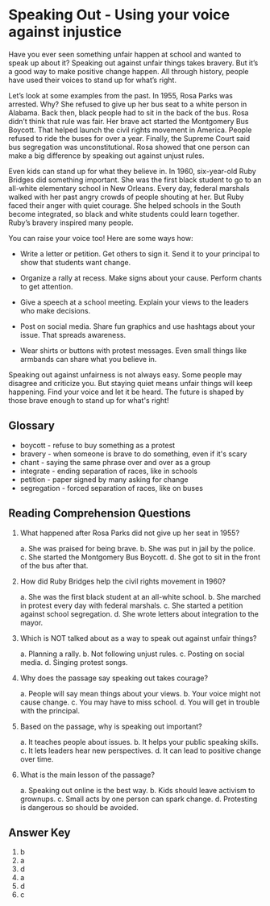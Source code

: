 # Speaking Out - Using your voice against injustice

Have you ever seen something unfair happen at school and wanted to speak up about it? Speaking out against unfair things takes bravery. But it’s a good way to make positive change happen. All through history, people have used their voices to stand up for what’s right.

Let’s look at some examples from the past. In 1955, Rosa Parks was arrested. Why? She refused to give up her bus seat to a white person in Alabama. Back then, black people had to sit in the back of the bus. Rosa didn’t think that rule was fair. Her brave act started the Montgomery Bus Boycott. That helped launch the civil rights movement in America. People refused to ride the buses for over a year. Finally, the Supreme Court said bus segregation was unconstitutional. Rosa showed that one person can make a big difference by speaking out against unjust rules.

Even kids can stand up for what they believe in. In 1960, six-year-old Ruby Bridges did something important. She was the first black student to go to an all-white elementary school in New Orleans. Every day, federal marshals walked with her past angry crowds of people shouting at her. But Ruby faced their anger with quiet courage. She helped schools in the South become integrated, so black and white students could learn together. Ruby’s bravery inspired many people.

You can raise your voice too! Here are some ways how:

- Write a letter or petition. Get others to sign it. Send it to your principal to show that students want change.

- Organize a rally at recess. Make signs about your cause. Perform chants to get attention.

- Give a speech at a school meeting. Explain your views to the leaders who make decisions.

- Post on social media. Share fun graphics and use hashtags about your issue. That spreads awareness.

- Wear shirts or buttons with protest messages. Even small things like armbands can share what you believe in.

Speaking out against unfairness is not always easy. Some people may disagree and criticize you. But staying quiet means unfair things will keep happening. Find your voice and let it be heard. The future is shaped by those brave enough to stand up for what's right!

## Glossary

- boycott - refuse to buy something as a protest
- bravery - when someone is brave to do something, even if it's scary
- chant - saying the same phrase over and over as a group
- integrate - ending separation of races, like in schools
- petition - paper signed by many asking for change
- segregation - forced separation of races, like on buses

## Reading Comprehension Questions

1. What happened after Rosa Parks did not give up her seat in 1955?

   a. She was praised for being brave.
   b. She was put in jail by the police.
   c. She started the Montgomery Bus Boycott.
   d. She got to sit in the front of the bus after that.

2. How did Ruby Bridges help the civil rights movement in 1960?

   a. She was the first black student at an all-white school.
   b. She marched in protest every day with federal marshals.
   c. She started a petition against school segregation.
   d. She wrote letters about integration to the mayor.

3. Which is NOT talked about as a way to speak out against unfair things?

   a. Planning a rally.
   b. Not following unjust rules.
   c. Posting on social media.
   d. Singing protest songs.

4. Why does the passage say speaking out takes courage?

   a. People will say mean things about your views.
   b. Your voice might not cause change.
   c. You may have to miss school.
   d. You will get in trouble with the principal.

5. Based on the passage, why is speaking out important?

   a. It teaches people about issues.
   b. It helps your public speaking skills.
   c. It lets leaders hear new perspectives.
   d. It can lead to positive change over time.

6. What is the main lesson of the passage?

   a. Speaking out online is the best way.
   b. Kids should leave activism to grownups.
   c. Small acts by one person can spark change.
   d. Protesting is dangerous so should be avoided.

## Answer Key

1. b
2. a
3. d
4. a
5. d
6. c
